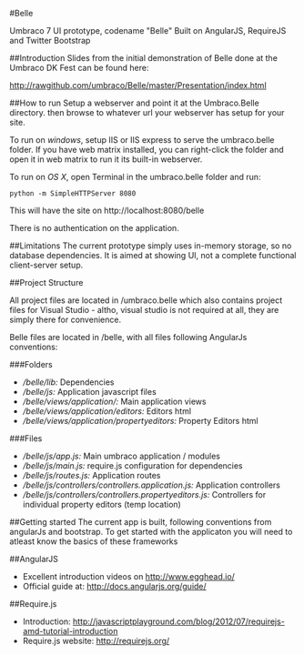 #Belle

Umbraco 7 UI prototype, codename "Belle" Built on AngularJS, RequireJS and Twitter Bootstrap

##Introduction
Slides from the initial demonstration of Belle done at the Umbraco DK Fest can be found here: 

http://rawgithub.com/umbraco/Belle/master/Presentation/index.html
	

##How to run
Setup a webserver and point it at the Umbraco.Belle directory. then browse to whatever url your webserver has setup for your site.

To run on *windows*, setup IIS or IIS express to serve the umbraco.belle folder. If you have web matrix installed, you can right-click the folder and open it in web matrix to run it its built-in webserver.

To run on *OS X*, open Terminal in the umbraco.belle folder and run:
	
	python -m SimpleHTTPServer 8080

This will have the site on http://localhost:8080/belle

There is no authentication on the application.

##Limitations
The current prototype simply uses in-memory storage, so no database dependencies. It is aimed at showing UI, not a complete functional client-server setup. 

##Project Structure

All project files are located in /umbraco.belle which also contains project files for Visual Studio - altho, visual studio is not required 
at all, they are simply there for convenience.

Belle files are located in /belle, with all files following AngularJs 
conventions:

###Folders
- */belle/lib:* Dependencies
- */belle/js:* Application javascript files
- */belle/views/application/:* Main application views
- */belle/views/application/editors:* Editors html
- */belle/views/application/propertyeditors:* Property Editors html


###Files
- */belle/js/app.js:* Main umbraco application / modules
- */belle/js/main.js:* require.js configuration for dependencies
- */belle/js/routes.js:* Application routes
- */belle/js/controllers/controllers.application.js:* Application controllers
- */belle/js/controllers/controllers.propertyeditors.js:* Controllers for individual property editors (temp location)


##Getting started
The current app is built, following conventions from angularJs and bootstrap. To get started with the applicaton you will need to atleast know the basics of these frameworks 

##AngularJS
- Excellent introduction videos on http://www.egghead.io/
- Official guide at: http://docs.angularjs.org/guide/

##Require.js
- Introduction: http://javascriptplayground.com/blog/2012/07/requirejs-amd-tutorial-introduction
- Require.js website: http://requirejs.org/




